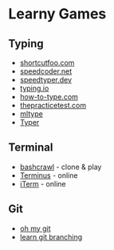 # Learny Games

## Typing

- [shortcutfoo.com](https://www.shortcutfoo.com/)
- [speedcoder.net](https://www.speedcoder.net/lessons/)
- [speedtyper.dev](https://www.speedtyper.dev/)
- [typing.io](https://typing.io/)
- [how-to-type.com](https://www.how-to-type.com/typing-practice/programming/)
- [thepracticetest.com](https://thepracticetest.com/typing/practice/programming-symbols/)
- [mltype](https://github.com/jankrepl/mltype)
- [Typer](https://berkerol.github.io/typer/)

## Terminal

- [bashcrawl](https://gitlab.com/slackermedia/bashcrawl/) - clone & play
- [Terminus](https://web.mit.edu/mprat/Public/web/Terminus/Web/main.html) -
  online
- [iTerm](https://sr6033.github.io/lterm/) - online

## Git

- [oh my git](https://ohmygit.org/)
- [learn git branching](https://learngitbranching.js.org/)
